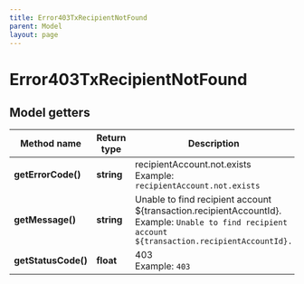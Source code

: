 ```yaml
---
title: Error403TxRecipientNotFound
parent: Model
layout: page
---
```


# Error403TxRecipientNotFound

## Model getters

Method name | Return type | Description | Notes
------------ | ------------- | ------------- | -------------
**getErrorCode()** | **string** | recipientAccount.not.exists <br>Example: `recipientAccount.not.exists` |
**getMessage()** | **string** | Unable to find recipient account ${transaction.recipientAccountId}. <br>Example: `Unable to find recipient account ${transaction.recipientAccountId}.` |
**getStatusCode()** | **float** | 403 <br>Example: `403` |

